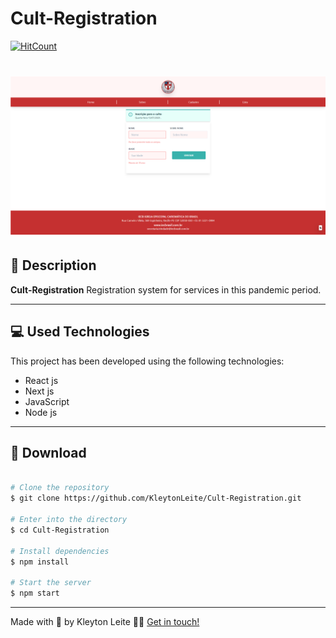 # Cult-Registration

[![HitCount](https://hits.dwyl.com/KleytonLeite/Cult-Registration.svg)](https://hits.dwyl.com/KleytonLeite/Cult-Registration-git)

<h1 align="center">
  <img src="./public/assets/Cult-Registration.png">
</h1>

## 📝 Description

**Cult-Registration** Registration system for services in this pandemic period.

---

## 💻 Used Technologies

This project has been developed using the following technologies:

- React js
- Next js
- JavaScript
- Node js

---

## 📁 Download

```bash

# Clone the repository
$ git clone https://github.com/KleytonLeite/Cult-Registration.git

# Enter into the directory
$ cd Cult-Registration

# Install dependencies
$ npm install

# Start the server
$ npm start

```

---

Made with 💙 by Kleyton Leite 👋🏻 [Get in touch!](https://www.linkedin.com/in/kleyton-leite-a384a76b/)


